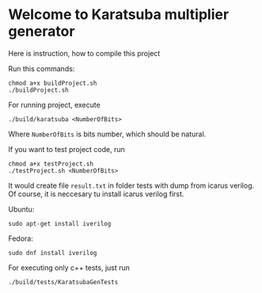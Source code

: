# Welcome to Karatsuba multiplier generator

Here is instruction, how to compile this project

Run this commands:
```
chmod a+x buildProject.sh
./buildProject.sh
```

For running project, execute
```
./build/karatsuba <NumberOfBits>
```
Where `NumberOfBits` is bits number, which should be natural.

If you want to test project code, run 
```
chmod a+x testProject.sh
./testProject.sh <NumberOfBits>
```

It would create file `result.txt` in folder tests with dump from icarus verilog. 
Of course, it is neccesary tu install icarus verilog first.

Ubuntu:
```
sudo apt-get install iverilog
```
Fedora:
```
sudo dnf install iverilog
```

For executing only c++ tests, just run
```
./build/tests/KaratsubaGenTests
```
